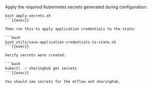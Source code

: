 
Apply the required Kubernetes secrets generated during configuration:

```bash
bash apply-secrets.sh
```{{exec}}

Then run this to apply application credentials to the state:

```bash
bash utils/save-application-credentials-to-state.sh
```{{exec}}

Verify secrets were created:

```bash
kubectl -n sharinghub get secrets
```{{exec}}

You should see secrets for the mlflow and sharinghub.